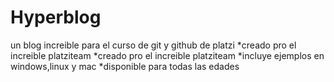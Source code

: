 # Hyperblog
un blog increible para el curso de git y github de platzi
*creado pro el increible platziteam 
*creado pro el increible platziteam 
*incluye ejemplos en windows,linux y mac
*disponible para todas las edades 
